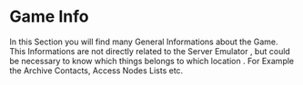 # Game Info


In this Section you will find many General Informations about the Game.
This Informations are not directly related to the Server Emulator , but could be necessary to know which things belongs to which location .
For Example the Archive Contacts, Access Nodes Lists etc.

